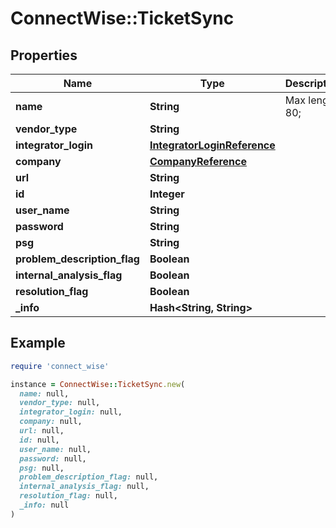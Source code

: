 # ConnectWise::TicketSync

## Properties

| Name | Type | Description | Notes |
| ---- | ---- | ----------- | ----- |
| **name** | **String** |  Max length: 80; |  |
| **vendor_type** | **String** |  |  |
| **integrator_login** | [**IntegratorLoginReference**](IntegratorLoginReference.md) |  |  |
| **company** | [**CompanyReference**](CompanyReference.md) |  |  |
| **url** | **String** |  |  |
| **id** | **Integer** |  | [optional] |
| **user_name** | **String** |  | [optional] |
| **password** | **String** |  | [optional] |
| **psg** | **String** |  | [optional] |
| **problem_description_flag** | **Boolean** |  | [optional] |
| **internal_analysis_flag** | **Boolean** |  | [optional] |
| **resolution_flag** | **Boolean** |  | [optional] |
| **_info** | **Hash&lt;String, String&gt;** |  | [optional] |

## Example

```ruby
require 'connect_wise'

instance = ConnectWise::TicketSync.new(
  name: null,
  vendor_type: null,
  integrator_login: null,
  company: null,
  url: null,
  id: null,
  user_name: null,
  password: null,
  psg: null,
  problem_description_flag: null,
  internal_analysis_flag: null,
  resolution_flag: null,
  _info: null
)
```

